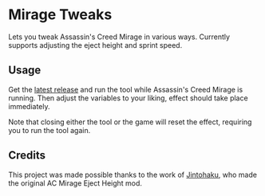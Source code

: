 # Mirage Tweaks

Lets you tweak Assassin's Creed Mirage in various ways. Currently supports adjusting the eject height and sprint speed.

## Usage

Get the [latest release](https://github.com/assassinscreedcommunity/Mirage-Tweaks/releases/latest) and run the tool
while Assassin's Creed Mirage is running. Then adjust the variables to your liking, effect should take place
immediately.

Note that closing either the tool or the game will reset the effect, requiring you to run the tool again.

## Credits

This project was made possible thanks to the work
of [Jintohaku](https://www.nexusmods.com/assassinscreedmirage/users/26200994), who made the original AC Mirage Eject
Height mod.
